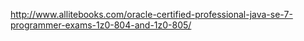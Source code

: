 http://www.allitebooks.com/oracle-certified-professional-java-se-7-programmer-exams-1z0-804-and-1z0-805/
